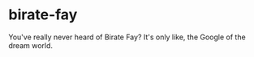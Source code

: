 # birate-fay
You've really never heard of Birate Fay? It's only like, the Google of the dream world.
